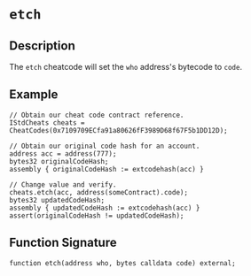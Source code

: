 # `etch`

## Description

The `etch` cheatcode will set the `who` address's bytecode to `code`.

## Example

```solidity
// Obtain our cheat code contract reference.
IStdCheats cheats = CheatCodes(0x7109709ECfa91a80626fF3989D68f67F5b1DD12D);

// Obtain our original code hash for an account.
address acc = address(777);
bytes32 originalCodeHash;
assembly { originalCodeHash := extcodehash(acc) }

// Change value and verify.
cheats.etch(acc, address(someContract).code);
bytes32 updatedCodeHash;
assembly { updatedCodeHash := extcodehash(acc) }
assert(originalCodeHash != updatedCodeHash);
```

## Function Signature

```solidity
function etch(address who, bytes calldata code) external;
```
